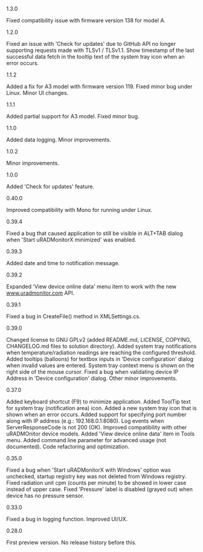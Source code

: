 1.3.0

 Fixed compatibility issue with firmware version 138 for model A.

1.2.0

 Fixed an issue with 'Check for updates' due to GitHub API no longer supporting requests made with TLSv1 / TLSv1.1.
 Show timestamp of the last successful data fetch in the tooltip text of the system tray icon when an error occurs.

1.1.2

 Added a fix for A3 model with firmware version 119.
 Fixed minor bug under Linux.
 Minor UI changes.

1.1.1

 Added partial support for A3 model.
 Fixed minor bug.

1.1.0

 Added data logging.
 Minor improvements.

1.0.2

 Minor improvements.

1.0.0

 Added 'Check for updates' feature.

0.40.0

 Improved compatibility with Mono for running under Linux.

0.39.4

 Fixed a bug that caused application to still be visible in ALT+TAB dialog when 'Start uRADMonitorX minimized' was enabled.

0.39.3

 Added date and time to notification message.

0.39.2

 Expanded 'View device online data' menu item to work with the new www.uradmonitor.com API.

0.39.1

 Fixed a bug in CreateFile() method in XMLSettings.cs.

0.39.0

 Changed license to GNU GPLv2 (added README.md, LICENSE, COPYING, CHANGELOG.md files to solution directory).
 Added system tray notifications when temperature/radiation readings are reaching the configured threshold.
 Added tooltips (balloons) for textbox inputs in 'Device configuration' dialog when invalid values are entered.
 System tray context menu is shown on the right side of the mouse cursor.
 Fixed a bug when validating device IP Address in 'Device configuration' dialog.
 Other minor improvements.

0.37.0
 
 Added keyboard shortcut (F9) to minimize application.
 Added ToolTip text for system tray (notification area) icon.
 Added a new system tray icon that is shown when an error occurs.
 Added support for specifying port number along with IP address (e.g.: 192.168.0.1:8080).
 Log events when ServerResponseCode is not 200 (OK).
 Improved compatibility with other uRADMOnitor device models.
 Added 'View device online data' item in Tools menu.
 Added command line parameter for advanced usage (not documented).
 Code refactoring and optimization.

0.35.0

 Fixed a bug when 'Start uRADMonitorX with Windows' option was unchecked, startup registry key was not deleted from Windows registry.
 Fixed radiation unit cpm (counts per minute) to be showed in lower case instead of upper case.
 Fixed 'Pressure' label is disabled (grayed out) when device has no pressure sensor.

0.33.0

 Fixed a bug in logging function.
 Improved UI/UX.

0.28.0

 First preview version. No release history before this.